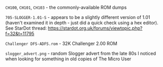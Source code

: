 `CH100`, `CH101`, `CH103` - the commonly-available ROM dumps

`705-SLOGGER-1.01-S` - appears to be a slightly different version of
1.01 (haven't examined it in depth - just did a quick check using a
hex editor). See StarDot thread:
https://stardot.org.uk/forums/viewtopic.php?f=32&t=11795

`Challenger DFS-ADFS.rom` - 32K Challenger 2.00 ROM

`slogger_advert.png` - random Slogger advert from the late 80s I
noticed when looking for something in old copies of The Micro User
